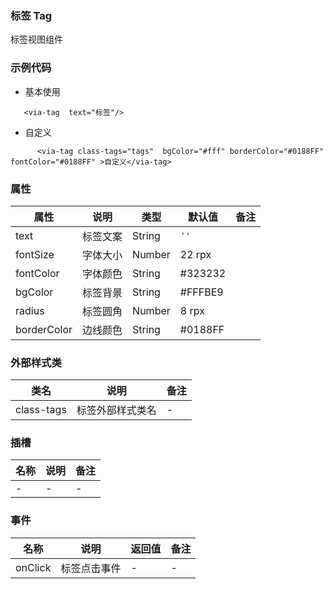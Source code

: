 ### 标签 Tag  
   标签视图组件


### 示例代码
* 基本使用
```
   <via-tag  text="标签"/>
```
* 自定义
```
      <via-tag class-tags="tags"  bgColor="#fff" borderColor="#0188FF" fontColor="#0188FF" >自定义</via-tag>
```
 
 


### 属性
| 属性 | 说明 | 类型 | 默认值 | 备注 |
| --- | --- | --- | --- | --- |
| text | 标签文案 | String | `''` |  |
| fontSize | 字体大小 | Number | 22 rpx | |
| fontColor | 字体颜色 | String | #323232 | |
| bgColor | 标签背景 | String | #FFFBE9  | |
| radius | 标签圆角 | Number | 8 rpx  |  |
| borderColor | 边线颜色  | String | #0188FF | | |

 

### 外部样式类
| 类名 | 说明 | 备注 | 
| --- | --- | --- |
| class-tags | 标签外部样式类名 | -  |
 



### 插槽
| 名称 | 说明 | 备注 |
| --- | --- |--- |
| - | - | -  |


### 事件
| 名称 | 说明 | 返回值 | 备注 |
| --- | --- | --- | --- |
| onClick| 标签点击事件 | - | -   |


